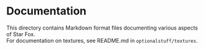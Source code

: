 # Documentation
This directory contains Markdown format files documenting various aspects of Star Fox.  
For documentation on textures, see README.md in ``optionalstuff/textures``.
